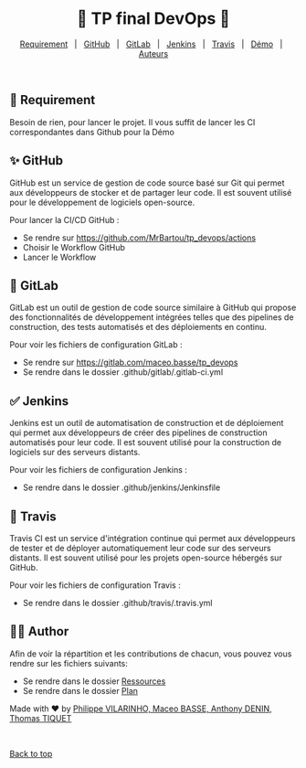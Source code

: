 <h1 align="center">🚀 TP final DevOps 🚀</h1>

<p align="center">
  <a href="#Requirement">Requirement</a> &#xa0; | &#xa0;
  <a href="#GitHub">GitHub</a> &#xa0; | &#xa0;
  <a href="#GitLab">GitLab</a> &#xa0; | &#xa0;
  <a href="#Jenkins">Jenkins</a> &#xa0; | &#xa0;
  <a href="#Travis">Travis</a> &#xa0; | &#xa0;
  <a href="#Travis">Démo</a> &#xa0; | &#xa0;
  <a href="#">Auteurs</a>
</p>

<br>

## :dart: Requirement ##

Besoin de rien, pour lancer le projet. Il vous suffit de lancer les CI correspondantes dans Github pour la Démo

## :sparkles: GitHub ##

GitHub est un service de gestion de code source basé sur Git qui permet aux développeurs de stocker et de partager leur code. Il est souvent utilisé pour le développement de logiciels open-source.

Pour lancer la CI/CD GitHub :
* Se rendre sur https://github.com/MrBartou/tp_devops/actions
* Choisir le Workflow GitHub
* Lancer le Workflow

## :robot: GitLab ##

GitLab est un outil de gestion de code source similaire à GitHub qui propose des fonctionnalités de développement intégrées telles que des pipelines de construction, des tests automatisés et des déploiements en continu.

Pour voir les fichiers de configuration GitLab :
* Se rendre sur https://gitlab.com/maceo.basse/tp_devops
* Se rendre dans le dossier .github/gitlab/.gitlab-ci.yml

## :white_check_mark: Jenkins ##

Jenkins est un outil de automatisation de construction et de déploiement qui permet aux développeurs de créer des pipelines de construction automatisés pour leur code. Il est souvent utilisé pour la construction de logiciels sur des serveurs distants.

Pour voir les fichiers de configuration Jenkins :
* Se rendre dans le dossier .github/jenkins/Jenkinsfile

## :notebook: Travis ##

Travis CI est un service d'intégration continue qui permet aux développeurs de tester et de déployer automatiquement leur code sur des serveurs distants. Il est souvent utilisé pour les projets open-source hébergés sur GitHub.

Pour voir les fichiers de configuration Travis :
* Se rendre dans le dossier .github/travis/.travis.yml

## :technologist: Author ##

Afin de voir la répartition et les contributions de chacun, vous pouvez vous rendre sur les fichiers suivants:
* Se rendre dans le dossier [Ressources](RESSOURCES.md)
* Se rendre dans le dossier [Plan](PLAN.md)

Made with :heart: by <a href="" target="_blank">Philippe VILARINHO, Maceo BASSE, Anthony DENIN, Thomas TIQUET</a>

&#xa0;

<a href="#top">Back to top</a>
